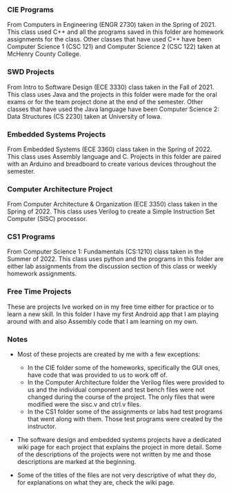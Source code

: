 ### CIE Programs
From Computers in Engineering (ENGR 2730) taken in the Spring of 2021. This class used C++ and all the programs saved in this folder are homework assignments for the class. Other classes that have used C++ have been Computer Science 1 (CSC 121) and Computer Science 2 (CSC 122) taken at McHenry County College.

### SWD Projects
From Intro to Software Design (ECE 3330) class taken in the Fall of 2021. This class uses Java and the projects in this folder were made for the oral exams or for the team project done at the end of the semester. Other classes that have used the Java language have been Computer Science 2: Data Structures (CS 2230) taken at University of Iowa.

### Embedded Systems Projects
From Embedded Systems (ECE 3360) class taken in the Spring of 2022. This class uses Assembly language and C. Projects in this folder are paired with an Arduino and breadboard to create various devices throughout the semester.

### Computer Architecture Project
From Computer Architecture & Organization (ECE 3350) class taken in the Spring of 2022. This class uses Verilog to create a Simple Instruction Set Computer (SISC) processor.

### CS1 Programs
From Computer Science 1: Fundamentals (CS:1210) class taken in the Summer of 2022. This class uses python and the programs in this folder are either lab assignments from the discussion section of this class or weekly homework assignments.

### Free Time Projects
These are projects Ive worked on in my free time either for practice or to learn a new skill. In this folder I have my first Android app that I am playing around with and also Assembly code that I am learning on my own.

### Notes
- Most of these projects are created by me with a few exceptions:
  - In the CIE folder some of the homeworks, specifically the GUI ones, have code that was provided to us to work off of. 
  - In the Computer Architecture folder the Verilog files were provided to us and the individual component and test bench files were not changed during the course of the       project. The only files that were modified were the sisc.v and ctrl.v files.
  - In the CS1 folder some of the assignments or labs had test programs that went along with them. Those test programs were created by the instructor.

- The software design and embedded systems projects have a dedicated wiki page for each project that explains the project in more detail. Some of the descriptions of the projects were not written by me and those descriptions are marked at the beginning.

- Some of the titles of the files are not very descriptive of what they do, for explanations on what they are, check the wiki page.
